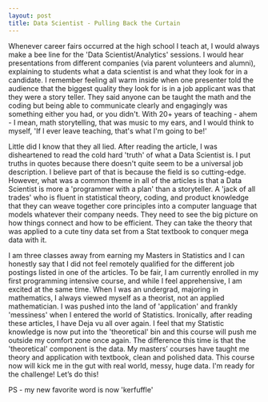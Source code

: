 ```yaml
---
layout: post
title: Data Scientist - Pulling Back the Curtain
---
```

Whenever career fairs occurred at the high school I teach at, I would always make a bee line for the 'Data Scientist/Analytics' sessions.  I would hear presentations from different companies (via parent volunteers and alumni), explaining to students what a data scientist is and what they look for in a candidate.  I remember feeling all warm inside when one presenter told the audience that the biggest quality they look for is in a job applicant was that they were a story teller.  They said anyone can be taught the math and the coding but being able to communicate clearly and engagingly was something either you had, or you didn't.  With 20+ years of teaching - ahem - I mean, math storytelling, that was music to my ears, and I would think to myself, 'If I ever leave teaching, that's what I'm going to be!'  

Little did I know that they all lied.  After reading the article, I was disheartened to read the cold hard 'truth' of what a Data Scientist is.  I put truths in quotes because there doesn't quite seem to be a universal job description.  I believe part of that is because the field is so cutting-edge.  However, what was a common theme in all of the articles is that a Data Scientist is more a 'programmer with a plan' than a storyteller.  A 'jack of all trades' who is fluent in statistical theory, coding, and product knowledge that they can weave together core principles into a computer language that models whatever their company needs. They need to see the big picture on how things connect and how to be efficient.  They can take the theory that was applied to a cute tiny data set from a Stat textbook to conquer mega data with it.

I am three classes away from earning my Masters in Statistics and I can honestly say that I did not feel remotely qualified for the different job postings listed in one of the articles.  To be fair, I am currently enrolled in my first programming intensive course, and while I feel apprehensive, I am excited at the same time.  When I was an undergrad, majoring in mathematics, I always viewed myself as a theorist, not an applied mathematician.  I was pushed into the land of 'application' and frankly 'messiness' when I entered the world of Statistics.  Ironically, after reading these articles, I have Deja vu all over again.  I feel that my Statistic knowledge is now put into the 'theoretical' bin and this course will push me outside my comfort zone once again.  The difference this time is that the 'theoretical' component is the data.  My masters’ courses have taught me theory and application with textbook, clean and polished data.  This course now will kick me in the gut with real world, messy, huge data.  I'm ready for the challenge!  Let’s do this!

PS - my new favorite word is now 'kerfuffle'


